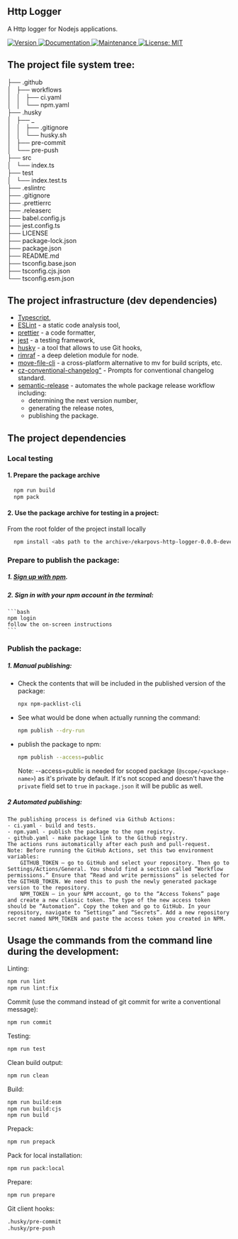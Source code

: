 ## Http Logger

A Http logger for Nodejs applications.

<p>
  <a href="https://www.npmjs.com/package/@ekarpovs/http-logger" target="_blank">
    <img alt="Version" src="https://img.shields.io/npm/v/@ekarpovs/http-logger.svg">
  </a>
  <a href="https://github.com/ekarpovs/http-logger#readme" target="_blank">
    <img alt="Documentation" src="https://img.shields.io/badge/documentation-yes-brightgreen.svg" />
  </a>
  <a href="https://github.com/ekarpovs/http-logger/graphs/commit-activity" target="_blank">
    <img alt="Maintenance" src="https://img.shields.io/badge/Maintained%3F-yes-green.svg" />
  </a>
  <a href="https://github.com/ekarpovs/http-logger/blob/master/LICENSE" target="_blank">
    <img alt="License: MIT" src="https://img.shields.io/badge/License-MIT-yellow.svg" />
  </a>
</p>

## The project file system tree:

├── .github  
│   ├── workflows  
│   │   ├── ci.yaml  
│   │   └── npm.yaml  
├── .husky  
│   ├── _  
│   │   ├── .gitignore  
│   │   └── husky.sh  
│   ├── pre-commit  
│   └── pre-push  
├── src  
│   └── index.ts  
├── test  
│   └── index.test.ts  
├── .eslintrc  
├── .gitignore  
├── .prettierrc  
├── .releaserc  
├── babel.config.js  
├── jest.config.ts  
├── LICENSE  
├── package-lock.json  
├── package.json  
├── README.md  
├── tsconfig.base.json  
├── tsconfig.cjs.json  
└── tsconfig.esm.json  

## The project infrastructure (dev dependencies)

- [Typescript](http://www.typescriptlang.org/),  
- [ESLint](https://www.npmjs.com/package/eslint) - a static code analysis tool,     
- [prettier](https://www.npmjs.com/package/prettier) - a code formatter,  
- [jest](https://www.npmjs.com/package/jest) - a testing framework,  
- [husky](https://www.npmjs.com/package/husky) - a tool that allows to use Git hooks,  
- [rimraf](https://www.npmjs.com/package/rimraf) - a deep deletion module for node.  
- [move-file-cli](https://www.npmjs.com/package/move-file-cli) - a cross-platform alternative to mv for build scripts, etc.  
- [cz-conventional-changelog"]() - Prompts for conventional changelog standard.  
- [semantic-release](https://www.npmjs.com/package/semantic-release) - automates the whole package release workflow including:   
  - determining the next version number,
  - generating the release notes, 
  - publishing the package.    

## The project dependencies

### Local testing
#### 1. Prepare the package archive
```bash
  npm run build
  npm pack
```
#### 2. Use the package archive for testing in a project: 
From the root folder of the project install locally
```bash
  npm install <abs path to the archive>/ekarpovs-http-logger-0.0.0-development.tgz 
```
### Prepare to publish the package:  
##### 1. [Sign up with npm](https://www.npmjs.com/signup).
##### 2. Sign in with your npm account in the terminal:
    ```bash
    npm login 
    follow the on-screen instructions
    ```
### Publish the package:
##### 1. Manual publishing:
 - Check the contents that will be included in the published version of the package:
    ```bash
    npx npm-packlist-cli
    ```
 - See what would be done when actually running the command:
    ```bash
    npm publish --dry-run
    ```
 - publish the package to npm:
    ```bash
    npm publish --access=public
    ```
    Note: --access=public is needed for scoped package (`@scope/<package-name>`) as it's private by default. If it's not scoped and doesn't have the `private` field set to `true` in `package.json` it will be public as well.
##### 2 Automated publishing:
    The publishing process is defined via Github Actions:
    - ci.yaml - build and tests.
    - npm.yaml - publish the package to the npm registry.
    - github.yaml - make package link to the Github registry.
    The actions runs automatically after each push and pull-request.
    Note: Before running the GitHub Actions, set this two environment variables:
        GITHUB_TOKEN – go to GitHub and select your repository. Then go to Settings/Actions/General. You should find a section called “Workflow permissions.” Ensure that “Read and write permissions” is selected for the GITHUB_TOKEN. We need this to push the newly generated package version to the repository.
        NPM_TOKEN – in your NPM account, go to the “Access Tokens” page and create a new classic token. The type of the new access token should be “Automation”. Copy the token and go to GitHub. In your repository, navigate to “Settings” and “Secrets”. Add a new repository secret named NPM_TOKEN and paste the access token you created in NPM.

## Usage the commands from the command line during the development:

Linting:
```bash
npm run lint
npm run lint:fix
```
Commit (use the command instead of git commit for write a conventional message):
```bash
npm run commit
```
Testing:
```bash
npm run test
```
Clean build output:
```bash
npm run clean
```
Build:
```bash
npm run build:esm
npm run build:cjs
npm run build
```
Prepack:
```bash
npm run prepack
```
Pack for local installation:
```bash
npm run pack:local
```

Prepare:
```bash
npm run prepare
```
Git client hooks:
```bash
.husky/pre-commit
.husky/pre-push
```

